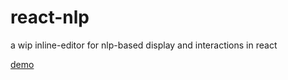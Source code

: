# react-nlp
a wip inline-editor for nlp-based display and interactions in react

[demo](https://unpkg.com/NlpTextArea@latest/demo/index.html)
